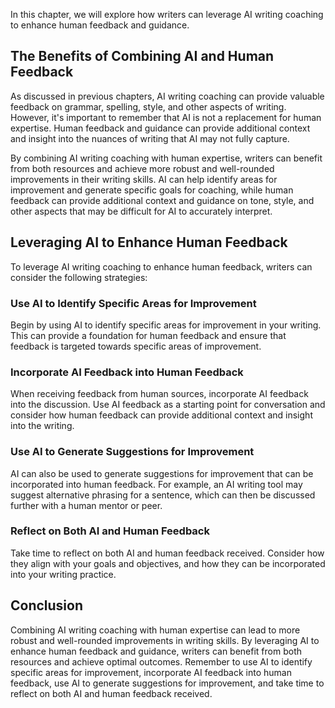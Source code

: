 
In this chapter, we will explore how writers can leverage AI writing coaching to enhance human feedback and guidance.

The Benefits of Combining AI and Human Feedback
-----------------------------------------------

As discussed in previous chapters, AI writing coaching can provide valuable feedback on grammar, spelling, style, and other aspects of writing. However, it's important to remember that AI is not a replacement for human expertise. Human feedback and guidance can provide additional context and insight into the nuances of writing that AI may not fully capture.

By combining AI writing coaching with human expertise, writers can benefit from both resources and achieve more robust and well-rounded improvements in their writing skills. AI can help identify areas for improvement and generate specific goals for coaching, while human feedback can provide additional context and guidance on tone, style, and other aspects that may be difficult for AI to accurately interpret.

Leveraging AI to Enhance Human Feedback
---------------------------------------

To leverage AI writing coaching to enhance human feedback, writers can consider the following strategies:

### Use AI to Identify Specific Areas for Improvement

Begin by using AI to identify specific areas for improvement in your writing. This can provide a foundation for human feedback and ensure that feedback is targeted towards specific areas of improvement.

### Incorporate AI Feedback into Human Feedback

When receiving feedback from human sources, incorporate AI feedback into the discussion. Use AI feedback as a starting point for conversation and consider how human feedback can provide additional context and insight into the writing.

### Use AI to Generate Suggestions for Improvement

AI can also be used to generate suggestions for improvement that can be incorporated into human feedback. For example, an AI writing tool may suggest alternative phrasing for a sentence, which can then be discussed further with a human mentor or peer.

### Reflect on Both AI and Human Feedback

Take time to reflect on both AI and human feedback received. Consider how they align with your goals and objectives, and how they can be incorporated into your writing practice.

Conclusion
----------

Combining AI writing coaching with human expertise can lead to more robust and well-rounded improvements in writing skills. By leveraging AI to enhance human feedback and guidance, writers can benefit from both resources and achieve optimal outcomes. Remember to use AI to identify specific areas for improvement, incorporate AI feedback into human feedback, use AI to generate suggestions for improvement, and take time to reflect on both AI and human feedback received.
